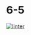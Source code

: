 # 6-5
 [![linter](https://github.com/hass0n3/6-5/workflows/linter/badge.svg)](https://github.com/marketplace/actions/super-linter)
